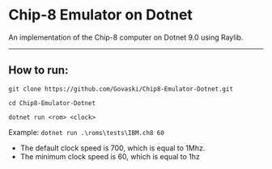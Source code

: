 # Chip-8 Emulator on Dotnet
An implementation of the Chip-8 computer on Dotnet 9.0 using Raylib.

---

## How to run:
```git clone https://github.com/Govaski/Chip8-Emulator-Dotnet.git```

```cd Chip8-Emulator-Dotnet```

```dotnet run <rom> <clock>```

Example: 
```dotnet run .\roms\tests\IBM.ch8 60```

- The default clock speed is 700, which is equal to 1Mhz.
- The minimum clock speed is 60, which is equal to 1hz